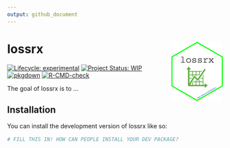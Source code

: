 ```yaml
---
output: github_document
---
```


<!-- README.md is generated from README.Rmd. Please edit that file -->



# lossrx <img src='man/figures/logo.png' align="right" height="139" />



<!-- badges: start -->
[![Lifecycle: experimental](https://img.shields.io/badge/lifecycle-experimental-orange.svg)](https://lifecycle.r-lib.org/articles/stages.html#experimental)
[![Project Status: WIP](https://www.repostatus.org/badges/latest/wip.svg)](http://www.repostatus.org/#wip)
[![pkgdown](https://github.com/jimbrig/lossrx/actions/workflows/pkgdown.yaml/badge.svg)](https://github.com/jimbrig/lossrx/actions/workflows/pkgdown.yaml)
[![R-CMD-check](https://github.com/jimbrig/lossrx/workflows/R-CMD-check/badge.svg)](https://github.com/jimbrig/lossrx/actions)
<!-- badges: end -->

The goal of lossrx is to ...

## Installation

You can install the development version of lossrx like so:

``` r
# FILL THIS IN! HOW CAN PEOPLE INSTALL YOUR DEV PACKAGE?
```

